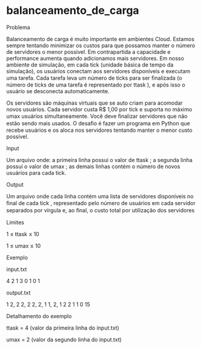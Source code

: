 # balanceamento_de_carga

Problema 

Balanceamento de carga é muito importante em ambientes Cloud. Estamos sempre tentando minimizar os custos para que possamos manter o número de servidores o menor possível. 
Em contrapartida a capacidade e performance aumenta quando adicionamos mais servidores. Em nosso ambiente de simulação, em cada tick  (unidade básica de tempo da simulação), 
os usuários conectam aos servidores disponíveis e executam uma tarefa. Cada tarefa leva um número de ticks para ser ﬁnalizada (o número de ticks de uma tarefa é representado 
por ttask ), e após isso o usuário se desconecta automaticamente.

Os servidores são máquinas virtuais que se auto criam para acomodar novos usuários. Cada servidor custa R$ 1,00 por tick e suporta no máximo umax usuários simultaneamente. 
Você deve ﬁnalizar servidores que não estão sendo mais usados. O desaﬁo é fazer um programa em Python que recebe usuários e os aloca nos servidores tentando manter o menor 
custo possível.

Input 

Um arquivo onde: a primeira linha possui o valor de ttask ;
a segunda linha possui o valor de umax ;
as demais linhas contém o número de novos usuários para cada tick.

Output 

Um arquivo onde cada linha contém uma lista de servidores disponíveis no ﬁnal de cada tick , representado pelo número de usuários em cada servidor separados por vírgula e, ao ﬁnal, o custo total por utilização dos servidores

Limites 

1 ≤ ttask ≤ 10

1 ≤ umax ≤ 10

Exemplo 

input.txt

4
2
1
3
0
1
0
1


output.txt

1
2, 2
2, 2
2, 2, 1
1, 2, 1
2
2
1
1
0
15


Detalhamento do exemplo 

ttask = 4 (valor da primeira linha do input.txt)

umax = 2 (valor da segundo linha do input.txt)
